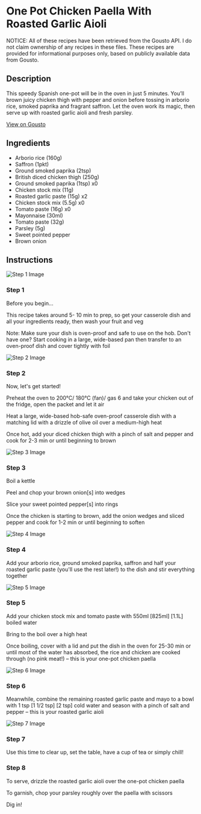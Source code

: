 # One Pot Chicken Paella With Roasted Garlic Aioli

NOTICE: All of these recipes have been retrieved from the Gousto API. I do not claim ownership of any recipes in these files. These recipes are provided for informational purposes only, based on publicly available data from Gousto.

## Description

This speedy Spanish one-pot will be in the oven in just 5 minutes. You’ll brown juicy chicken thigh with pepper and onion before tossing in arborio rice, smoked paprika and fragrant saffron. Let the oven work its magic, then serve up with roasted garlic aioli and fresh parsley.

[View on Gousto](https://www.gousto.co.uk/recipes/cookbook/one-pot-chicken-paella-with-roasted-garlic-aioli)

## Ingredients

- Arborio rice (160g)
- Saffron (1pkt)
- Ground smoked paprika (2tsp)
- British diced chicken thigh (250g)
- Ground smoked paprika (1tsp) x0
- Chicken stock mix (11g)
- Roasted garlic paste (15g) x2
- Chicken stock mix (5.5g) x0
- Tomato paste (16g) x0
- Mayonnaise (30ml)
- Tomato paste (32g)
- Parsley (5g)
- Sweet pointed pepper
- Brown onion

## Instructions

![Step 1 Image](https://production-media.gousto.co.uk/cms/recipe-step-image/Admin10mm-Step-1-2-1684913010777-x200.jpg)

### Step 1

Before you begin...

This recipe takes around 5- 10 min to prep, so get your casserole dish and all your ingredients ready, then wash your fruit and veg

Note: Make sure your dish is oven-proof and safe to use on the hob. Don't have one? Start cooking in a large, wide-based pan then transfer to an oven-proof dish and cover tightly with foil

![Step 2 Image](https://production-media.gousto.co.uk/cms/recipe-step-image/step-2-1684913014953-x200.jpg)

### Step 2

Now, let's get started!

Preheat the oven to 200°C/ 180°C (fan)/ gas 6 and take your chicken out of the fridge, open the packet and let it air

Heat a large, wide-based hob-safe oven-proof casserole dish with a matching lid with a drizzle of olive oil over a medium-high heat

Once hot, add your diced chicken thigh with a pinch of salt and pepper and cook for 2-3 min or until beginning to brown

![Step 3 Image](https://production-media.gousto.co.uk/cms/recipe-step-image/step-3-1684913018958-x200.jpg)

### Step 3

Boil a kettle

Peel and chop your brown onion[s] into wedges

Slice your sweet pointed pepper[s] into rings

Once the chicken is starting to brown, add the onion wedges and sliced pepper and cook for 1-2 min or until beginning to soften

![Step 4 Image](https://production-media.gousto.co.uk/cms/recipe-step-image/step-4-1684913023306-x200.jpg)

### Step 4

Add your arborio rice, ground smoked paprika, saffron and half your roasted garlic paste (you'll use the rest later!) to the dish and stir everything together

![Step 5 Image](https://production-media.gousto.co.uk/cms/recipe-step-image/step-5-1684913027155-x200.jpg)

### Step 5

Add your chicken stock mix and tomato paste with 550ml <span class="text-purple">[825ml]</span> <span class="text-danger">[1.1L]</span> boiled water

Bring to the boil over a high heat

Once boiling, cover with a lid and put the dish in the oven for 25-30 min or until most of the water has absorbed, the rice and chicken are cooked through (no pink meat!) – this is your one-pot chicken paella

![Step 6 Image](https://production-media.gousto.co.uk/cms/recipe-step-image/step-6-1684913030914-x200.jpg)

### Step 6

Meanwhile, combine the remaining roasted garlic paste and mayo to a bowl with 1 tsp <span class="text-purple">[1 1/2 tsp]</span> <span class="text-danger">[2 tsp] </span>cold water and season with a pinch of salt and pepper – this is your roasted garlic aioli

![Step 7 Image](https://production-media.gousto.co.uk/cms/recipe-step-image/step-7-1684913035432-x200.jpg)

### Step 7

Use this time to clear up, set the table, have a cup of tea or simply chill!

### Step 8

To serve, drizzle the roasted garlic aioli over the one-pot chicken paella

To garnish, chop your parsley roughly over the paella with scissors

Dig in!


